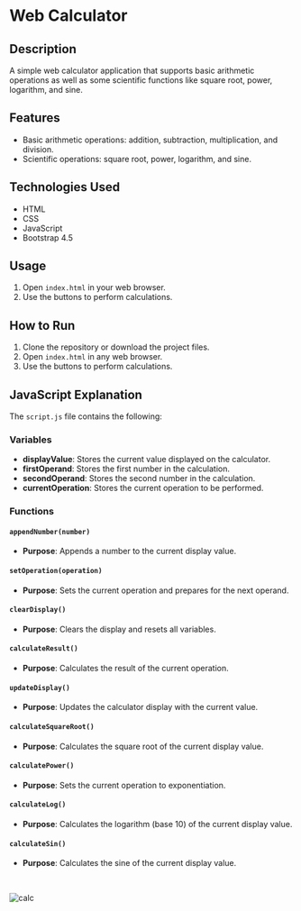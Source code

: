 # Web Calculator

## Description
A simple web calculator application that supports basic arithmetic operations as well as some scientific functions like square root, power, logarithm, and sine.

## Features
- Basic arithmetic operations: addition, subtraction, multiplication, and division.
- Scientific operations: square root, power, logarithm, and sine.

## Technologies Used
- HTML
- CSS
- JavaScript
- Bootstrap 4.5

## Usage
1. Open `index.html` in your web browser.
2. Use the buttons to perform calculations.

## How to Run
1. Clone the repository or download the project files.
2. Open `index.html` in any web browser.
3. Use the buttons to perform calculations.

## JavaScript Explanation
The `script.js` file contains the following:

### Variables
- **displayValue**: Stores the current value displayed on the calculator.
- **firstOperand**: Stores the first number in the calculation.
- **secondOperand**: Stores the second number in the calculation.
- **currentOperation**: Stores the current operation to be performed.

### Functions
#### `appendNumber(number)`
- **Purpose**: Appends a number to the current display value.

#### `setOperation(operation)`
- **Purpose**: Sets the current operation and prepares for the next operand.

#### `clearDisplay()`
- **Purpose**: Clears the display and resets all variables.

#### `calculateResult()`
- **Purpose**: Calculates the result of the current operation.

#### `updateDisplay()`
- **Purpose**: Updates the calculator display with the current value.

#### `calculateSquareRoot()`
- **Purpose**: Calculates the square root of the current display value.

#### `calculatePower()`
- **Purpose**: Sets the current operation to exponentiation.

#### `calculateLog()`
- **Purpose**: Calculates the logarithm (base 10) of the current display value.

#### `calculateSin()`
- **Purpose**: Calculates the sine of the current display value.

<br> 

![calc](https://github.com/user-attachments/assets/c066f022-27ef-4218-9ea2-df6bdf775a68)

